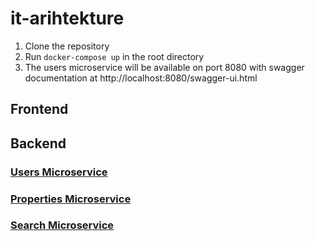 # it-arihtekture

1. Clone the repository
2. Run `docker-compose up` in the root directory
3. The users microservice will be available on port 8080 with swagger documentation at  http://localhost:8080/swagger-ui.html

## Frontend

## Backend

### [Users Microservice](https://github.com/nikkovacevic/it-arihtekture/tree/main/backend/users)

### [Properties Microservice](https://github.com/nikkovacevic/it-arihtekture/tree/main/backend/properties)

### [Search Microservice](https://github.com/nikkovacevic/it-arihtekture/tree/main/backend/search)



